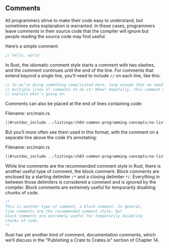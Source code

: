 ## Comments

All programmers strive to make their code easy to understand, but sometimes
extra explanation is warranted. In these cases, programmers leave *comments* in
their source code that the compiler will ignore but people reading the source
code may find useful.

Here’s a simple comment:

```rust
// hello, world
```

In Rust, the idiomatic comment style starts a comment with two slashes, and the
comment continues until the end of the line. For comments that extend beyond a
single line, you’ll need to include `//` on each line, like this:

```rust
// So we’re doing something complicated here, long enough that we need
// multiple lines of comments to do it! Whew! Hopefully, this comment will
// explain what’s going on.
```

Comments can also be placed at the end of lines containing code:

<span class="filename">Filename: src/main.rs</span>

```rust
{{#rustdoc_include ../listings/ch03-common-programming-concepts/no-listing-24-comments-end-of-line/src/main.rs}}
```

But you’ll more often see them used in this format, with the comment on a
separate line above the code it’s annotating:

<span class="filename">Filename: src/main.rs</span>

```rust
{{#rustdoc_include ../listings/ch03-common-programming-concepts/no-listing-25-comments-above-line/src/main.rs}}
```

While line comments are the recommended comment style in Rust, there is another useful type of comment, the block comment.
Block comments are enclosed by a starting delimiter `/*` and a closing delimiter `*/`. Everything in between those delimiters is considered a comment and is ignored by the compiler. Block comments are extremely useful for temporarily disabling chunks of code.

```rust
/* 
This is another type of comment, a block comment. In general,
line comments are the recommended comment style. But
block comments are extremely useful for temporarily disabling
chunks of code.
*/
```

Rust has yet another kind of comment, documentation comments, which we’ll
discuss in the “Publishing a Crate to Crates.io” section of Chapter 14.

